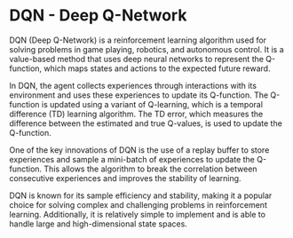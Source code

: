 # DQN - Deep Q-Network

DQN (Deep Q-Network) is a reinforcement learning algorithm used for solving problems in game playing, robotics, and autonomous control. It is a value-based method that uses deep neural networks to represent the Q-function, which maps states and actions to the expected future reward.

In DQN, the agent collects experiences through interactions with its environment and uses these experiences to update its Q-function. The Q-function is updated using a variant of Q-learning, which is a temporal difference (TD) learning algorithm. The TD error, which measures the difference between the estimated and true Q-values, is used to update the Q-function.

One of the key innovations of DQN is the use of a replay buffer to store experiences and sample a mini-batch of experiences to update the Q-function. This allows the algorithm to break the correlation between consecutive experiences and improves the stability of learning.

DQN is known for its sample efficiency and stability, making it a popular choice for solving complex and challenging problems in reinforcement learning. Additionally, it is relatively simple to implement and is able to handle large and high-dimensional state spaces.
